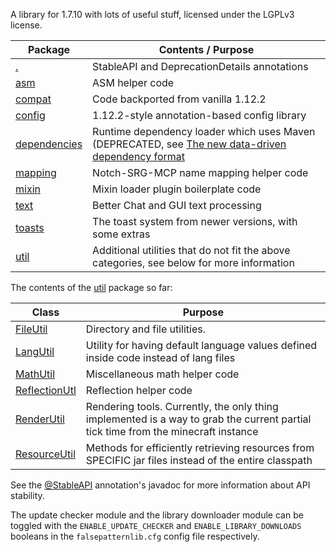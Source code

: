 A library for 1.7.10 with lots of useful stuff, licensed under the LGPLv3 license.

| Package                                                         | Contents / Purpose                                                                                                                      |
|-----------------------------------------------------------------|-----------------------------------------------------------------------------------------------------------------------------------------|
| [.](src/main/java/com/falsepattern/lib)                         | StableAPI and DeprecationDetails annotations                                                                                            |
| [asm](src/main/java/com/falsepattern/lib/asm)                   | ASM helper code                                                                                                                         |
| [compat](src/main/java/com/falsepattern/lib/compat)             | Code backported from vanilla 1.12.2                                                                                                     |
| [config](src/main/java/com/falsepattern/lib/config)             | 1.12.2-style annotation-based config library                                                                                            |
| [dependencies](src/main/java/com/falsepattern/lib/dependencies) | Runtime dependency loader which uses Maven (DEPRECATED, see [The new data-driven dependency format](src/main/resources/DEPENDENCIES.md) |
| [mapping](src/main/java/com/falsepattern/lib/mapping)           | Notch-SRG-MCP name mapping helper code                                                                                                  |
| [mixin](src/main/java/com/falsepattern/lib/mixin)               | Mixin loader plugin boilerplate code                                                                                                    |
| [text](src/main/java/com/falsepattern/lib/text)                 | Better Chat and GUI text processing                                                                                                     |
| [toasts](src/main/java/com/falsepattern/lib/toasts)             | The toast system from newer versions, with some extras                                                                                  |
| [util](src/main/java/com/falsepattern/lib/util)                 | Additional utilities that do not fit the above categories, see below for more information                                               |

The contents of the [util](src/main/java/com/falsepattern/lib/util) package so far:

| Class                                                                        | Purpose                                                                                                                           |
|------------------------------------------------------------------------------|-----------------------------------------------------------------------------------------------------------------------------------|
| [FileUtil](src/main/java/com/falsepattern/lib/util/FileUtil.java)            | Directory and file utilities.                                                                                                     |
| [LangUtil](src/main/java/com/falsepattern/lib/util/LangUtil.java)            | Utility for having default language values defined inside code instead of lang files                                              |
| [MathUtil](src/main/java/com/falsepattern/lib/util/MathUtil.java)            | Miscellaneous math helper code                                                                                                    |
| [ReflectionUtl](src/main/java/com/falsepattern/lib/util/ReflectionUtil.java) | Reflection helper code                                                                                                            |
| [RenderUtil](src/main/java/com/falsepattern/lib/util/RenderUtil.java)        | Rendering tools. Currently, the only thing implemented is a way to grab the current partial tick time from the minecraft instance |
| [ResourceUtil](src/main/java/com/falsepattern/lib/util/ResourceUtil.java)    | Methods for efficiently retrieving resources from SPECIFIC jar files instead of the entire classpath                              |

See the [@StableAPI](src/main/java/com/falsepattern/lib/StableAPI.java) annotation's javadoc for more information about
API stability.

The update checker module and the library downloader module can be toggled with the `ENABLE_UPDATE_CHECKER` and 
`ENABLE_LIBRARY_DOWNLOADS` booleans in the `falsepatternlib.cfg` config file respectively.
